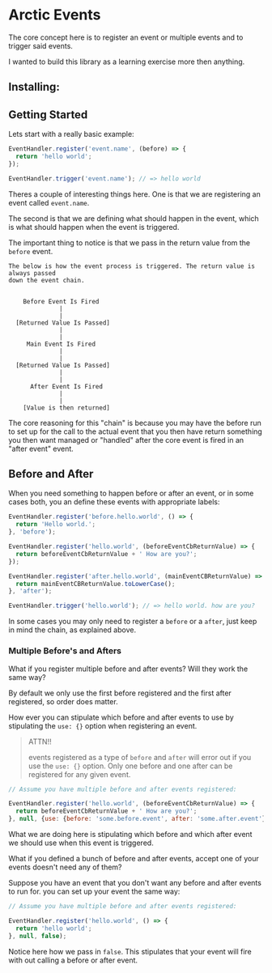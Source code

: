 # Arctic Events

The core concept here is to register an event or multiple events and to trigger said events.

I wanted to build this library as a learning exercise more then anything.

## Installing:


## Getting Started

Lets start with a really basic example:

```js
EventHandler.register('event.name', (before) => {
  return 'hello world';
});

EventHandler.trigger('event.name'); // => hello world
```

Theres a couple of interesting things here. One is that we are registering an event called `event.name`.

The second is that we are defining what should happen in the event, which is what should happen when the event is triggered.

The important thing to notice is that we pass in the return value from the `before` event.

```
The below is how the event process is triggered. The return value is always passed
down the event chain.


    Before Event Is Fired
              |
              |
  [Returned Value Is Passed]
              |
              |
     Main Event Is Fired
              |
              |
  [Returned Value Is Passed]
              |
              |
      After Event Is Fired
              |
              |
    [Value is then returned]
```

The core reasoning for this "chain" is because you may have the before run to set up for the call to the actual event that you then have return something you then want managed or "handled" after the core event is fired in an "after event" event.

## Before and After

When you need something to happen before or after an event, or in some cases both, you an define these events with appropriate labels:

```js
EventHandler.register('before.hello.world', () => {
  return 'Hello world.';
}, 'before');

EventHandler.register('hello.world', (beforeEventCbReturnValue) => {
  return beforeEventCbReturnValue + ' How are you?';
});

EventHandler.register('after.hello.world', (mainEventCBReturnValue) => {
  return mainEventCBReturnValue.toLowerCase();
}, 'after');

EventHandler.trigger('hello.world'); // => hello world. how are you?
```

In some cases you may only need to register a `before` or a `after`, just keep in mind the chain, as explained above.

### Multiple Before's and Afters

What if you register multiple before and after events? Will they work the same way?

By default we only use the first before registered and the first after registered, so order does matter.

How ever you can stipulate which before and after events to use by stipulating the `use: {}` option when registering an event.

> ATTN!!
>
> events registered as a type of `before` and `after` will error out if you use
> the `use: {}` option. Only one before and one after can be registered for any given event.

```js
// Assume you have multiple before and after events registered:

EventHandler.register('hello.world', (beforeEventCbReturnValue) => {
  return beforeEventCbReturnValue + ' How are you?';
}, null, {use: {before: 'some.before.event', after: 'some.after.event'}});

```

What we are doing here is stipulating which before and which after event we should use when this event is triggered.

What if you defined a bunch of before and after events, accept one of your events doesn't need any of them?

Suppose you have an event that you don't want any before and after events to run for. you can set up your event the same way:

```js
// Assume you have multiple before and after events registered:

EventHandler.register('hello.world', () => {
  return 'hello world';
}, null, false);

```

Notice here how we pass in `false`. This stipulates that your event will fire with out calling a before or after event.
